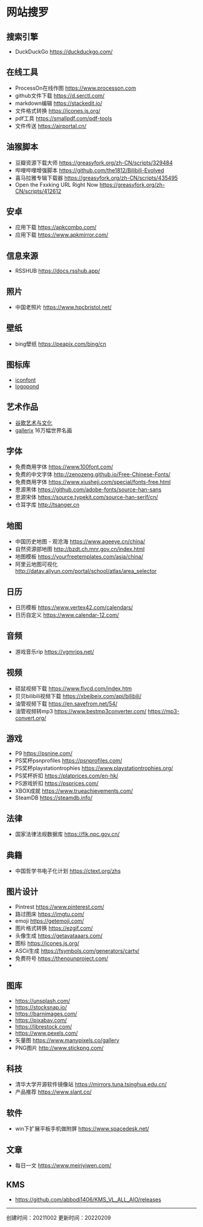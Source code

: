#  网站搜罗

## 搜索引擎

- DuckDuckGo https://duckduckgo.com/

## 在线工具

- ProcessOn在线作图 https://www.processon.com
- github文件下载 https://d.serctl.com/
- markdown编辑 https://stackedit.io/
- 文件格式转换 https://icones.js.org/
- pdf工具 https://smallpdf.com/pdf-tools
- 文件传送 https://airportal.cn/

## 油猴脚本

- 豆瓣资源下载大师 https://greasyfork.org/zh-CN/scripts/329484
- 哔哩哔哩增强脚本 https://github.com/the1812/Bilibili-Evolved
- 喜马拉雅专辑下载器 https://greasyfork.org/zh-CN/scripts/435495
- Open the Fxxking URL Right Now https://greasyfork.org/zh-CN/scripts/412612



## 安卓

- 应用下载 https://apkcombo.com/
- 应用下载 https://www.apkmirror.com/


##  信息来源

- RSSHUB https://docs.rsshub.app/


## 照片

- 中国老照片 https://www.hpcbristol.net/

## 壁纸

- bing壁纸 https://peapix.com/bing/cn

## 图标库

- [iconfont](http://www.iconfont.cn/)
- [logopond](https://logopond.com/)

## 艺术作品

- [谷歌艺术与文化](https://artsandculture.google.com/)
- [gallerix](https://gallerix.asia/) 16万幅世界名画

## 字体

- 免费商用字体 https://www.100font.com/
- 免费的中文字体 http://zenozeng.github.io/Free-Chinese-Fonts/
- 免费商用字体 https://www.xiusheji.com/special/fonts-free.html
- 思源黑体 https://github.com/adobe-fonts/source-han-sans
- 思源宋体 https://source.typekit.com/source-han-serif/cn/
- 仓耳字库 http://tsanger.cn

## 地图

- 中国历史地图 - 观沧海 https://www.ageeye.cn/china/
- 自然资源部地图 http://bzdt.ch.mnr.gov.cn/index.html
- 地图模板 https://yourfreetemplates.com/asia/china/
- 阿里云地图可视化 http://datav.aliyun.com/portal/school/atlas/area_selector

## 日历

- 日历模板 https://www.vertex42.com/calendars/
- 日历自定义 https://www.calendar-12.com/

## 音频

- 游戏音乐rip https://vgmrips.net/

## 视频

- 硕鼠视频下载 https://www.flvcd.com/index.htm
- 贝贝bilibili视频下载 https://xbeibeix.com/api/bilibili/
- 油管视频下载 https://en.savefrom.net/54/
- 油管视频转mp3 https://www.bestmp3converter.com/ https://mp3-convert.org/

## 游戏

- P9 https://psnine.com/
- PS奖杯psnprofiles https://psnprofiles.com/
- PS奖杯playstationtrophies https://www.playstationtrophies.org/
- PS奖杯折扣 https://platprices.com/en-hk/
- PS游戏折扣 https://psprices.com/
- XBOX成就 https://www.trueachievements.com/
- SteamDB https://steamdb.info/

## 法律

- 国家法律法规数据库 https://flk.npc.gov.cn/

## 典籍

- 中国哲学书电子化计划 https://ctext.org/zhs


## 图片设计

- Pintrest https://www.pinterest.com/
- 路过图床 https://imgtu.com/
- emoji https://getemoji.com/
- 图片格式转换 https://ezgif.com/
- 头像生成 https://getavataaars.com/
- 图标 https://icones.js.org/
- ASCii生成 https://fsymbols.com/generators/carty/
- 免费符号 https://thenounproject.com/
- 

## 图库

- https://unsplash.com/
- https://stocksnap.io/
- https://barnimages.com/
- https://pixabay.com/
- https://librestock.com/
- https://www.pexels.com/
- 矢量图 https://www.manypixels.co/gallery
- PNG图片 http://www.stickpng.com/

## 科技
- 清华大学开源软件镜像站 https://mirrors.tuna.tsinghua.edu.cn/
- 产品推荐 https://www.slant.co/

## 软件

- win下扩展平板手机做附屏 https://www.spacedesk.net/


## 文章

- 每日一文 https://www.meiriyiwen.com/


## KMS

- https://github.com/abbodi1406/KMS_VL_ALL_AIO/releases


---

创建时间：20211002
更新时间：20220209